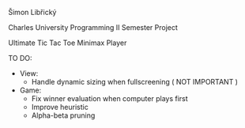 Šimon Libřický

Charles University Programming II Semester Project

Ultimate Tic Tac Toe Minimax Player

TO DO:
 - View:
    - Handle dynamic sizing when fullscreening ( NOT IMPORTANT )
 - Game:
    - Fix winner evaluation when computer plays first
    - Improve heuristic
    - Alpha-beta pruning